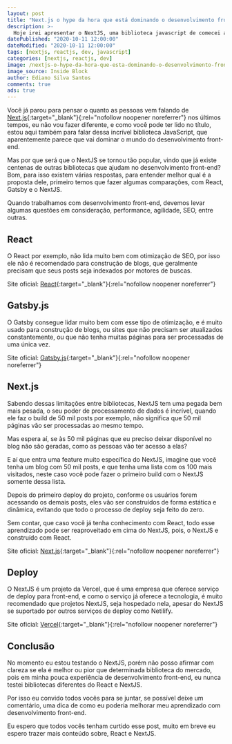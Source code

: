 ```yaml
---
layout: post
title: "Next.js o hype da hora que está dominando o desenvolvimento front-end"
description: >-
  Hoje irei apresentar o NextJS, uma biblioteca javascript de comecei a estudar em paralelo com React.
datePublished: "2020-10-11 12:00:00"
dateModified: "2020-10-11 12:00:00"
tags: [nextjs, reactjs, dev, javascript]
categories: [nextjs, reactjs, dev]
image: /nextjs-o-hype-da-hora-que-esta-dominando-o-desenvolvimento-front-end.png
image_source: Inside Block
author: Ediano Silva Santos
comments: true
ads: true
---
```


Você já parou para pensar o quanto as pessoas vem falando de [Next.js](https://nextjs.org){:target="_blank"}{:rel="nofollow noopener noreferrer"} nos últimos tempos, eu não vou fazer diferente, e como você pode ter lido no título, estou aqui também para falar dessa incrível biblioteca JavaScript, que aparentemente parece que vai dominar o mundo do desenvolvimento front-end.

Mas por que será que o NextJS se tornou tão popular, vindo que já existe centenas de outras bibliotecas que ajudam no desenvolvimento front-end? Bom, para isso existem várias respostas, para entender melhor qual é a proposta dele, primeiro temos que fazer algumas comparações, com React, Gatsby e o NextJS.

Quando trabalhamos com desenvolvimento front-end, devemos levar algumas questões em consideração, performance, agilidade, SEO, entre outras.

## React

O React por exemplo, não lida muito bem com otimização de SEO, por isso ele não é recomendado para construção de blogs, que geralmente precisam que seus posts seja indexados por motores de buscas.

Site oficial: [React](https://reactjs.org){:target="_blank"}{:rel="nofollow noopener noreferrer"}

## Gatsby.js

O Gatsby consegue lidar muito bem com esse tipo de otimização, e é muito usado para construção de blogs, ou sites que não precisam ser atualizados constantemente, ou que não tenha muitas páginas para ser processadas de uma única vez.

Site oficial: [Gatsby.js](https://www.gatsbyjs.com){:target="_blank"}{:rel="nofollow noopener noreferrer"}

## Next.js

Sabendo dessas limitações entre bibliotecas, NextJS tem uma pegada bem mais pesada, o seu poder de processamento de dados é incrível, quando ele faz o build de 50 mil posts por exemplo, não significa que 50 mil páginas vão ser processadas ao mesmo tempo.

Mas espera aí, se às 50 mil páginas que eu preciso deixar disponível no blog não são geradas, como as pessoas vão ter acesso a elas?

E aí que entra uma feature muito específica do NextJS, imagine que você tenha um blog com 50 mil posts, e que tenha uma lista com os 100 mais visitados, neste caso você pode fazer o primeiro build com o NextJS somente dessa lista.

Depois do primeiro deploy do projeto, conforme os usuários forem acessando os demais posts, eles vão ser construídos de forma estática e dinâmica, evitando que todo o processo de deploy seja feito do zero.

Sem contar, que caso você já tenha conhecimento com React, todo esse aprendizado pode ser reaproveitado em cima do NextJS, pois, o NextJS e construído com React.

Site oficial: [Next.js](https://nextjs.org){:target="_blank"}{:rel="nofollow noopener noreferrer"}

## Deploy

O NextJS é um projeto da Vercel, que é uma empresa que oferece serviço de deploy para front-end, e como o serviço já oferece a tecnologia, é muito recomendado que projetos NextJS, seja hospedado nela, apesar do NextJS se suportado por outros serviços de deploy como Netilify.

Site oficial: [Vercel](https://vercel.com){:target="_blank"}{:rel="nofollow noopener noreferrer"}

## Conclusão

No momento eu estou testando o NextJS, porém não posso afirmar com clareza se ela é melhor ou pior que determinada biblioteca do mercado, pois em minha pouca experiência de desenvolvimento front-end, eu nunca testei bibliotecas diferentes do React e NextJS.

Por isso eu convido todos vocês para se juntar, se possível deixe um comentário, uma dica de como eu poderia melhorar meu aprendizado com desenvolvimento front-end.

Eu espero que todos vocês tenham curtido esse post, muito em breve eu espero trazer mais conteúdo sobre, React e NextJS.
